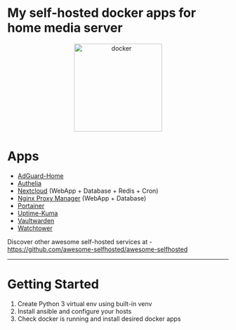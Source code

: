 # My self-hosted docker apps for home media server

<p align="center">
<img src="https://www.docker.com/wp-content/uploads/2022/03/vertical-logo-monochromatic.png" width="200" alt="docker" title="docker" />
</p>

# Apps

* [AdGuard-Home](https://github.com/AdguardTeam/AdGuardHome)
* [Authelia](https://github.com/authelia/authelia)
* [Nextcloud](https://github.com/nextcloud/docker) (WebApp + Database + Redis + Cron)
* [Nginx Proxy Manager](https://github.com/jc21/nginx-proxy-manager) (WebApp + Database)
* [Portainer](https://documentation.portainer.io/v2.0/deploy/ceinstalldocker/)
* [Uptime-Kuma](https://github.com/louislam/uptime-kuma)
* [Vaultwarden](https://github.com/dani-garcia/vaultwarden)
* [Watchtower](https://github.com/containrrr/watchtower)


Discover other awesome self-hosted services at - https://github.com/awesome-selfhosted/awesome-selfhosted

---

# Getting Started

1. Create Python 3 virtual env using built-in venv
2. Install ansible and configure your hosts
3. Check docker is running and install desired docker apps